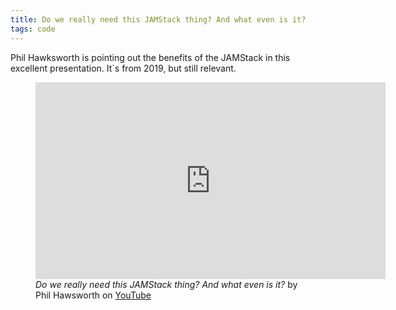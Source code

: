 ```yaml
---
title: Do we really need this JAMStack thing? And what even is it?
tags: code
---
```

Phil Hawksworth is pointing out the benefits of the JAMStack in this excellent presentation. It´s from 2019, but still relevant.

<figure class="md:bleed">
<iframe width="560" height="315" src="https://www.youtube.com/embed/YljH-aqKUFk" title="YouTube video player" frameborder="0" allow="accelerometer; autoplay; clipboard-write; encrypted-media; gyroscope; picture-in-picture" allowfullscreen></iframe>
<figcaption><cite>Do we really need this JAMStack thing? And what even is it?</cite> by Phil Hawsworth on <a href="https://youtu.be/YljH-aqKUFk">YouTube</a></figcaption>
</figure>